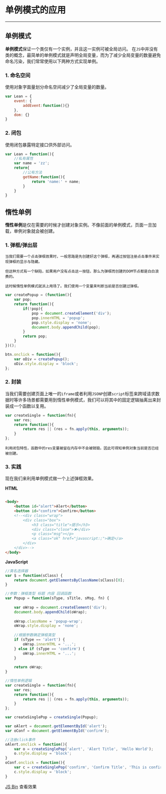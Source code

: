 ﻿# 单例模式的应用
---
## 单例模式
**单例模式**保证一个类仅有一个实例，并且这一实例可被全局访问。
在`JS`中并没有类的概念，最简单的单例模式就是声明全局变量，而为了减少全局变量的数量避免命名污染，我们常常使用以下两种方式实现单例。  

### 1. 命名空间
使用对象字面量划分命名空间减少了全局变量的数量。
```javascript
var Lean = {
    event: {
        addEvent:function(){}
    },
    dom: {}
}
```
### 2. 闭包
使用闭包暴露特定接口供外部访问。
```javascript
var Lean = function(){
    //私有属性
    var name = 'zz';
    return{
        //公有方法
        getName:function(){
            return 'name:' + name;
        }
    }
}
```
## 惰性单例
**惰性单例**是仅在需要的时候才创建对象实例。不像前面的单例模式，页面一旦加载，单例对象就会被创建。

### 1. 弹框/弹出层  
    当我们需要一个点击弹框效果时，一般思路是先创建好这个弹框，再通过按钮注册点击事件来实现弹框的显示与隐藏。
    
    但这种方式有一个缺陷，如果用户没有点击这一按钮，那么为弹框而创建的DOM节点都是白白浪费的。
    
    这时候惰性单例模式就派上用场了。我们使用一个变量来判断当前是否创建过弹框。
```javascript
var createPopup = (function(){
    var pop;
    return function(){
        if(!pop){
            pop = document.createElement('div');
            pop.innerHTML = 'popup';
            pop.style.display = 'none';
            document.body.appendChild(pop);
        }
        return pop;
    }
})();

btn.onclick = function(){
    var oDiv = createPopup();
    oDiv.style.display = 'block';
};
```
### 2. 封装
当我们需要创建页面上唯一的`iframe`或者利用`JSONP`创建`script`标签来跨域请求数据时等许多场景都需要用到惰性单例模式，我们可以将其中的固定逻辑抽离出来封装成一个函数以复用。
```javascript
var createSingle = function(fn){
    var res;
    return function(){
        return res || (res = fn.apply(this, arguments));
    }
};
```
    利用闭包特性，函数中的res变量被留在内存中不会被销毁。因此可得知单例对象当前是否已经被创建。
### 3. 实践
现在我们来利用单例模式做一个上述弹框效果。

**HTML**
```html

<body>
    <button id="alert">Alert</button>
    <button id="confirm">Confirm</button>
    <!--<div class="wrap">
        <div class="box">
            <h3 class="title">提示</h3>
            <div class="close">✖</div>
            <p class="msg"></p>
            <a class="ok" href="javascript:;">确定</a>
        </div>
    </div>-->
</body>
```
**JavaScript**
```javascript
//类名选择器
var $ = function(sClass) {
    return document.getElementsByClassName(sClass)[0];
}

//参数：弹框类型 标题 内容 回调函数
var Popup = function(sType, sTitle, sMsg, fn) {
    
    var oWrap = document.createElement('div');
    document.body.appendChild(oWrap);
    
    oWrap.className = 'popup-wrap';
    oWrap.style.display = 'none';
    
    //根据参数确定弹框类型
    if (sType == 'alert') {
        oWrap.innerHTML = '...';
    } else if (sType == 'confirm') {
        oWrap.innerHTML = '...';
    }
    
    return oWrap;
}

//惰性单例逻辑
var createSingle = function(fn){
    var res;
    return function(){
        return res || (res = fn.apply(this, arguments));
    }
};

var createSinglePop = createSingle(Popup);

var oAlert = document.getElementById('alert');
var oConf = document.getElementById('confirm');

//注册click事件
oAlert.onclick = function(){
	var o = createSinglePop('alert', 'Alert Title', 'Hello World');
	o.style.display = 'block';
}
oConf.onclick = function(){
	var c = createSinglePop('confirm', 'Confirm Title', 'This is confirm content', () => alert('cal
	c.style.display = 'block';
}
```
[JS Bin][1] 查看效果


  [1]: http://jsbin.com/xuqiyaj/edit?html,output